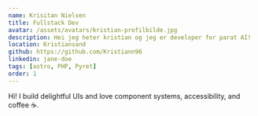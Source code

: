 ```yaml
---
name: Krisitan Nielsen
title: Fullstack Dev
avatar: /assets/avatars/kristian-profilbilde.jpg
description: Hei jeg heter kristian og jeg er developer for parat AI!
location: Kristiansand
github: https://github.com/Kristiann96
linkedin: jane-doe
tags: [astro, PHP, Pyret]
order: 1
---
```


Hi! I build delightful UIs and love component systems, accessibility, and coffee ☕.
